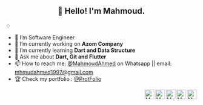 <h2 align="center">👋 Hello! I'm Mahmoud.</h2>


<spacer type="vertical" width="100" height="100"> ♢ </spacer>




 
 


- 💼 I’m Software Engineer
- 🔭 I’m currently working on **Azom Company**
- 🌱 I’m currently learning **Dart and Data Structure**
- 💬 Ask me about **Dart, Git and Flutter**
- 📫 How to reach me: [@MahmoudAhmed](https://api.whatsapp.com/send/?phone=970599849944&text&app_absent=0) on Whatsapp || email: mhmudahmed1997@gmail.com
- 🏆 Check my portfolio : [@ProtFolio](https://portfolio-afb22.web.app/#/) 
 
 
 
 <a href="https://twitter.com/MahmoudNAhmad2">
  <img align="right" alt="MahmoudAhmed | Twitter" width="25px" src="https://raw.githubusercontent.com/peterthehan/peterthehan/master/assets/twitter.svg" />
</a>
 <a href="https://www.linkedin.com/in/mahmoud-ahmad-953943160/">
  <img align="right" alt="Mahmoud's LinkedIN" width="25px" src="https://raw.githubusercontent.com/peterthehan/peterthehan/master/assets/linkedin.svg" />
</a>
<a href="https://portfolio-afb22.web.app/#/">
  <img align="right" alt="MahmoudAhmed | Portfolio" width="25px" src="https://iconape.com/wp-content/png_logo_vector/portfolio.png" />
</a>
<a href="https://www.facebook.com/profile.php?id=100002797802139">
  <img align="right" alt="MahmoudAhmed | Facebook" width="25px" src="https://cdn.iconscout.com/icon/free/png-64/facebook-262-721949.png" />
</a>
<a href="https://api.whatsapp.com/send/?phone=970599849944&text&app_absent=0">
  <img align="right" alt="MahmoudAhmed | Whatsapp" width="25px" src="https://seeklogo.com/images/W/whatsapp-icon-logo-6E793ACECD-seeklogo.com.png" />
</a>
  
 
 
